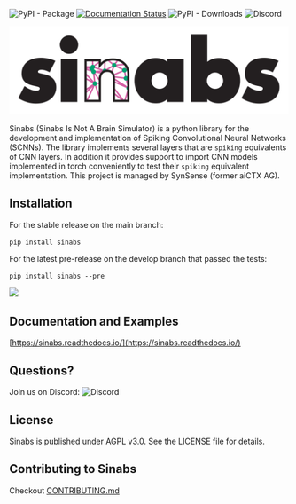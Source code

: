 ![PyPI - Package](https://img.shields.io/pypi/v/sinabs.svg) 
[![Documentation Status](https://readthedocs.org/projects/sinabs/badge/?version=latest)](https://sinabs.readthedocs.io/en/latest/?badge=latest)
![PyPI - Downloads](https://img.shields.io/pypi/dd/sinabs)
![Discord](https://img.shields.io/discord/852094154188259338)

![sinabs](docs/_static/sinabs-logo-lowercase-whitebg.png)

Sinabs (Sinabs Is Not A Brain Simulator) is a python library for the development and implementation of Spiking Convolutional Neural Networks (SCNNs).
The library implements several layers that are `spiking` equivalents of CNN layers.
In addition it provides support to import CNN models implemented in torch conveniently to test their `spiking` equivalent implementation.
This project is managed by SynSense (former aiCTX AG).

Installation
------------

For the stable release on the main branch:
```
pip install sinabs
```
For the latest pre-release on the develop branch that passed the tests:
```
pip install sinabs --pre
```
[![](http://github-actions.40ants.com/synsense/sinabs/matrix.svg?only=ci.multitest)](https://github.com/synsense/sinabs)


Documentation and Examples
--------------------------

[https://sinabs.readthedocs.io/](https://sinabs.readthedocs.io/)

Questions?
----------
Join us on Discord: ![Discord](https://img.shields.io/discord/852094154188259338)


License
-------

Sinabs is published under AGPL v3.0. See the LICENSE file for details.


Contributing to Sinabs
------------------------

Checkout [CONTRIBUTING.md](https://sinabs.ai/contributing.html)
